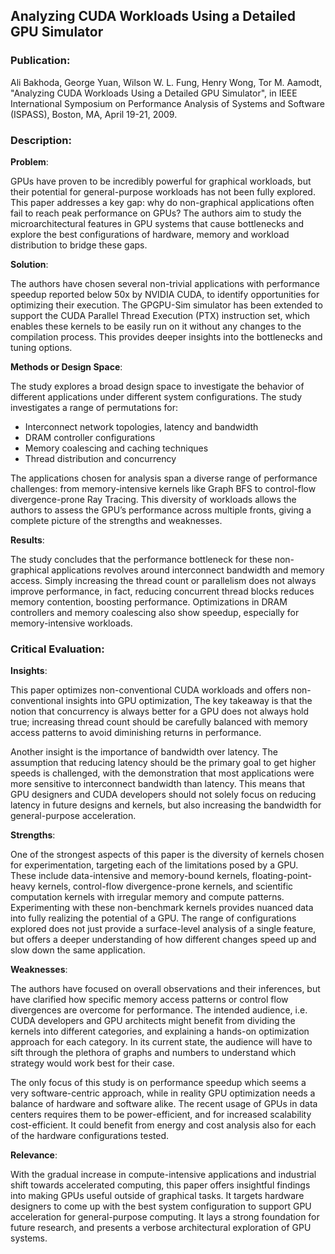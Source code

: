 ## Analyzing CUDA Workloads Using a Detailed GPU Simulator

### Publication:
Ali Bakhoda, George Yuan, Wilson W. L. Fung, Henry Wong, Tor M. Aamodt, "Analyzing CUDA Workloads Using a Detailed GPU Simulator", in IEEE International Symposium on Performance Analysis of Systems and Software (ISPASS), Boston, MA, April 19-21, 2009.

### Description: 

**Problem**: 

GPUs have proven to be incredibly powerful for graphical workloads, but their potential for general-purpose workloads has not been fully explored. This paper addresses a key gap: why do non-graphical applications often fail to reach peak performance on GPUs? The authors aim to study the microarchitectural features in GPU systems that cause bottlenecks and explore the best configurations of hardware, memory and workload distribution to bridge these gaps. 

**Solution**: 

The authors have chosen several non-trivial applications with performance speedup reported below 50x by  NVIDIA CUDA, to identify opportunities for optimizing their execution. The GPGPU-Sim simulator has been extended to support the CUDA Parallel Thread Execution (PTX) instruction set, which enables these kernels to be easily run on it without any changes to the compilation process. This provides deeper insights into the bottlenecks and tuning options.

**Methods or Design Space**:

The study explores a broad design space to investigate the behavior of different applications under different system configurations. The study investigates a range of permutations for:
- Interconnect network topologies, latency and bandwidth
- DRAM controller configurations
- Memory coalescing and caching techniques
- Thread distribution and concurrency

The applications chosen for analysis span a diverse range of performance challenges: from memory-intensive kernels like Graph BFS to control-flow divergence-prone Ray Tracing. This diversity of workloads allows the authors to assess the GPU’s performance across multiple fronts, giving a complete picture of the strengths and weaknesses.

**Results**: 

The study concludes that the performance bottleneck for these non-graphical applications revolves around interconnect bandwidth and memory access. Simply increasing the thread count or parallelism does not always improve performance, in fact, reducing concurrent thread blocks reduces memory contention, boosting performance. Optimizations in DRAM controllers and memory coalescing also show speedup, especially for memory-intensive workloads.

### Critical Evaluation:

**Insights**: 

This paper optimizes non-conventional CUDA workloads and offers non-conventional insights into GPU optimization, The key takeaway is that the notion that concurrency is always better for a GPU does not always hold true; increasing thread count should be carefully balanced with memory access patterns to avoid diminishing returns in performance.

Another insight is the importance of bandwidth over latency. The assumption that reducing latency should be the primary goal to get higher speeds is challenged, with the demonstration that most applications were more sensitive to interconnect bandwidth than latency. This means that GPU designers and CUDA developers should not solely focus on reducing latency in future designs and kernels, but also increasing the bandwidth for general-purpose acceleration.

**Strengths**:

One of the strongest aspects of this paper is the diversity of kernels chosen for experimentation, targeting each of the limitations posed by a GPU. These include data-intensive and memory-bound kernels, floating-point-heavy kernels, control-flow divergence-prone kernels, and scientific computation kernels with irregular memory and compute patterns. Experimenting with these non-benchmark kernels provides nuanced data into fully realizing the potential of a GPU. The range of configurations explored does not just provide a surface-level analysis of a single feature, but offers a deeper understanding of how different changes speed up and slow down the same application. 
 
**Weaknesses**:

The authors have focused on overall observations and their inferences, but have clarified how specific memory access patterns or control flow divergences are overcome for performance. The intended audience, i.e. CUDA developers and GPU architects might benefit from dividing the kernels into different categories, and explaining a hands-on optimization approach for each category. In its current state, the audience will have to sift through the plethora of graphs and numbers to understand which strategy would work best for their case.

The only focus of this study is on performance speedup which seems a very software-centric approach, while in reality GPU optimization needs a balance of hardware and software alike. The recent usage of GPUs in data centers requires them to be power-efficient, and for increased scalability cost-efficient. It could benefit from energy and cost analysis also for each of the hardware configurations tested.
 
**Relevance**: 

With the gradual increase in compute-intensive applications and industrial shift towards accelerated computing, this paper offers insightful findings into making GPUs useful outside of graphical tasks. It targets hardware designers to come up with the best system configuration to support GPU acceleration for general-purpose computing. It lays a strong foundation for future research, and presents a verbose architectural exploration of GPU systems.

